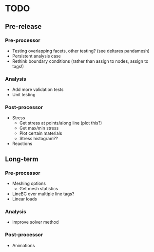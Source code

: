 # TODO

## Pre-release

### Pre-processor

- Testing overlapping facets, other testing? (see deltares pandamesh)
- Persistent analysis case
- Rethink boundary conditions (rather than assign to nodes, assign to tags!)

### Analysis

- Add more validation tests
- Unit testing

### Post-processor

- Stress
  - Get stress at points/along line (plot this?)
  - Get max/min stress
  - Plot certain materials
  - Stress histogram??
- Reactions

## Long-term

### Pre-processor

- Meshing options
  - Get mesh statistics
- LineBC over multiple line tags?
- Linear loads

### Analysis

- Improve solver method

### Post-processor

- Animations
